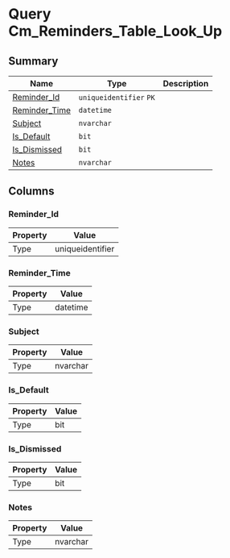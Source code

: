 # Query Cm_Reminders_Table_Look_Up


## Summary

| Name | Type | Description |
| - | - | --- |
|[Reminder_Id](#reminder_id)|`uniqueidentifier` `PK`||
|[Reminder_Time](#reminder_time)|`datetime` ||
|[Subject](#subject)|`nvarchar` ||
|[Is_Default](#is_default)|`bit` ||
|[Is_Dismissed](#is_dismissed)|`bit` ||
|[Notes](#notes)|`nvarchar` ||

## Columns

### Reminder_Id

| Property | Value |
| - | - |
|Type|uniqueidentifier|

### Reminder_Time

| Property | Value |
| - | - |
|Type|datetime|

### Subject

| Property | Value |
| - | - |
|Type|nvarchar|

### Is_Default

| Property | Value |
| - | - |
|Type|bit|

### Is_Dismissed

| Property | Value |
| - | - |
|Type|bit|

### Notes

| Property | Value |
| - | - |
|Type|nvarchar|


